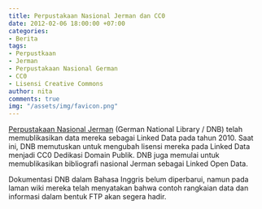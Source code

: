 ```yaml
---
title: Perpustakaan Nasional Jerman dan CC0
date: 2012-02-06 18:00:00 +07:00
categories:
- Berita
tags:
- Perpustkaan
- Jerman
- Perpustakaan Nasional German
- CC0
- Lisensi Creative Commons
author: nita
comments: true
img: "/assets/img/favicon.png"
---
```


[Perpustakaan Nasional Jerman](http://www.d-nb.de/) (German National Library / DNB) telah memublikasikan data mereka sebagai Linked Data pada tahun 2010. Saat ini, DNB memutuskan untuk mengubah lisensi mereka pada Linked Data menjadi CC0 Dedikasi Domain Publik. DNB juga memulai untuk memublikasikan bibliografi nasional Jerman sebagai Linked Open Data.

Dokumentasi DNB dalam Bahasa Inggris belum diperbarui, namun pada laman wiki mereka telah menyatakan bahwa contoh rangkaian data dan informasi dalam bentuk FTP akan segera hadir.

